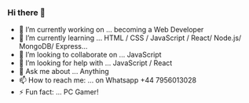 ### Hi there 👋 

- 🔭 I’m currently working on ... becoming a Web Developer
- 🌱 I’m currently learning ... HTML / CSS / JavaScript / React/ Node.js/ MongoDB/ Express...
- 👯 I’m looking to collaborate on ... JavaScript
- 🤔 I’m looking for help with ... JavaScript / React
- 💬 Ask me about ... Anything
- 📫 How to reach me: ... on Whatsapp +44 7956013028 
- ⚡ Fun fact: ... PC Gamer!
